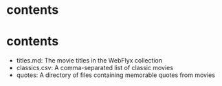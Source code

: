 # contents
# contents

- titles.md: The movie titles in the WebFlyx collection
- classics.csv: A comma-separated list of classic movies
- quotes: A directory of files containing memorable quotes from movies


